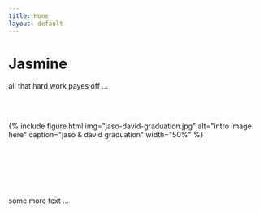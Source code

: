 ```yaml
---
title: Home
layout: default
---
```


# Jasmine

all that hard work payes off ...

<br/>
<br/>

{% include figure.html img="jaso-david-graduation.jpg" alt="intro image here" caption="jaso & david graduation" width="50%" %}

<br/>
<br/>
<br/>
<br/>
<br/>


some more text ...
